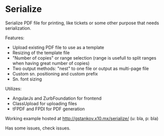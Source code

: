 # Serialize

Serialize PDF file for printing, like tickets or some other purpose that needs serialization.

Features:

- Upload existing PDF file to use as a template
- Resizing of the template file
- "Number of copies" or range selection (range is usefull to split ranges when having great number of copies)
- Two output methods: "nest" to one file or output as multi-page file
- Custom sn. positioning and custom prefix
- Sn. font sizing

Utilizes:

- AngularJs and ZurbFoundation for frontend
- ClassUpload for uploading files
- tFPDF and FPDI for PDF generation

Working example hosted at http://gstankov.x10.mx/serialize/ (u: bla, p: bla)

Has some issues, check issues.

